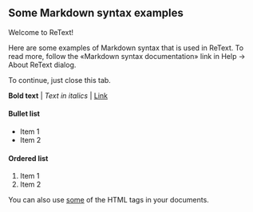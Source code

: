 ## Some Markdown syntax examples

Welcome to ReText!

Here are some examples of Markdown syntax that is used in ReText.
To read more, follow the «Markdown syntax documentation» link in Help → About ReText dialog.

To continue, just close this tab.

**Bold text** | *Text in italics* | [Link](http://www.google.com/)

#### Bullet list

* Item 1
* Item 2

#### Ordered list

1. Item 1
2. Item 2

You can also use <u>some</u> of the HTML tags in your documents.